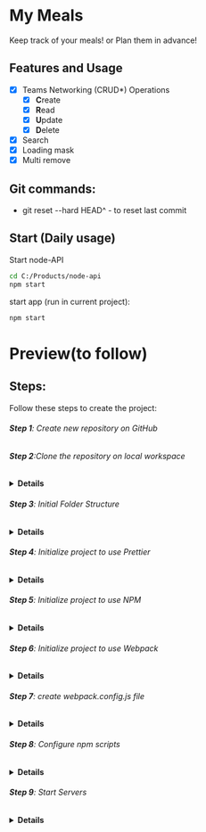 # My Meals

Keep track of your meals! or Plan them in advance!

## Features and Usage

- [x] Teams Networking (CRUD\*) Operations
  - [x] **C**reate
  - [x] **R**ead
  - [x] **U**pdate
  - [x] **D**elete
- [x] Search
- [x] Loading mask
- [x] Multi remove

## Git commands:

- git reset --hard HEAD^ - to reset last commit

## Start (Daily usage)

Start node-API

```sh
cd C:/Products/node-api
npm start
```

start app (run in current project):

```sh
npm start
```

# Preview(to follow)

## Steps:

Follow these steps to create the project:

###### **Step 1**: Create new repository on GitHub

###### **Step 2**:Clone the repository on local workspace

<details><summary><b>Details</b></summary>
git clone + Shift&Insert - in GitBash terminal
</details>

###### **Step 3**: Initial Folder Structure

<details><summary><b>Details</b></summary>
open with Visual Studio Code, Add to SRC folder, index.html(with basic layout), style.css(with basic design) and index.js(with a console)
</details>

###### **Step 4**: Initialize project to use Prettier

<details><summary><b>Details</b></summary>
-create .prettierrc file
"touch .prettierrc" - in console
with the following content:
{
  "trailingComma": "none",
  "semi": true,
  "tabWidth": 2,
  "singleQuote": false,
  "printWidth": 120,
  "arrowParens": "avoid"
} 
Prettier Settings:
VSCode:  Manage >  Settings
Search: "Default Formatter" -> Select: "Prettier - Code..."
Search: "Format On Save" -> Check it
Right Click - Format Document With... (configure...)
</details>

###### **Step 5**: Initialize project to use NPM

<details><summary><b>Details</b></summary>
-Install NodeJs
-inside root folder run "npm init -y"
-in package.json file :
    -description-add description of the project
    -author- add name/names
</details>

###### **Step 6**: Initialize project to use Webpack

<details><summary><b>Details</b></summary>
 Install required npm packages- run in console GitBash:
```
npm install --save-dev webpack webpack-cli
npm i -D webpack-dev-server
npm i -D html-webpack-plugin
npm i -D html-loader style-loader css-loader
```
</details>

###### **Step 7**: create webpack.config.js file

<details><summary><b>Details</b></summary>
Add to webpack.config.js:-run in console:"touch webpack.config.js" and add:

const path = require("path");
const HtmlWebpackPlugin = require("html-webpack-plugin");

module.exports = env => {
const isProduction = !!env.WEBPACK_BUILD;
return {
mode: isProduction ? "production" : "development",
entry: ["./src/index.js"],
devtool: isProduction ? false : "inline-source-map",
devServer: {
static: ["src"],
watchFiles: ["src/**/*.*"]
},
plugins: [
new HtmlWebpackPlugin({
template: "./src/index.html"
})
],
module: {
rules: [{
test: /\.html$/i,
        loader: "html-loader"
      }, {
        test: /\.css$/i,
use: ["style-loader", "css-loader"]
}]
},
output: {
filename: "main.js",
path: path.resolve(\_\_dirname, "docs"),
publicPath: ""
}
};
};

</details>

###### **Step 8**: Configure npm scripts

<details><summary><b>Details</b></summary>
Add following scripts inside package.json(only content inside the braces with a comma first):
```
"scripts": {
"clean": "rimraf docs",
"clear": "npm run clean && rimraf node_modules",
"prebuild": "npm run clean",
"build": "webpack --mode production",
"start": "webpack serve --open",
"demo": "set PORT=8080 && serve docs"
}
```
</details>

###### **Step 9**: Start Servers

<details><summary><b>Details</b></summary>
-run ```sh npm start ``` in terminal
<details>

###### **Step 10**: Import style.css and index.js

<details><summary><b>Details</b></summary>
Folder Structure:
📁docs
    index.js
    main.js
📁filenode_modules
📁src
    index.html
    index.js
    style.css
.gitgnore
📄.prettierrc
📄package.json
webpack.config.js

-Delete links to import style.css and index.js from index.html

- in index.js add "import './style.css'"
</details>

###### **Step 11**: Install Global Packages

<details><summary><b>Details</b></summary>
```sh
npm install --global serve
npm i -g rimraf
```
-npm run clean- will remove the DOCS folder
</details>

###### **Step 12**: Running Scripts

<details><summary><b>Details</b></summary>
```sh
npm start
npm run build
npm run demo
```
CTRL + Click in  terminal  to open :
-Local:  http://localhost:8080 or
-Network : https://192.168.68.132:8080
</details>

###### **Step 13**: Create main layout

<details><summary><b>Details</b></summary>
index.html:
<header>
<div id="header-wrapper">
<div id="my-picture">
<img src="images/picture.png" alt="picture" width="100px" height="100px" >
</div>
<div id="header-info">
<h1>Title</h1>
<h2>Subtitle</h2>
</div>
</div>

</header>
<section>
<button>❌Remove</button>
Table...
</section>
<footer>👨‍💻Source Code</footer>

-npm start

style.css:

html {
height:100%
}

body {
min-height:100%;
margin:0;
display:flex;
flex-direction:column;
background:#something;
}

body > section {
flex:1;
padding:15px
}

footer {
background-color:blue;
color:white;
padding:7px;
}

header {
background: url(images/picture1.png);
}

header img {
border-radius:50%;
border:4px solid #fff;
background-color:#ffffff90;
}

#my-picture {
padding:5px;
width:108px;
height:108px;
}

#header-wrapper {
display:flex;
flex-direction:row;
align-items:center;
background:linear-gradient(45deg, #color, transparent)
}

#header-info {
padding:10px;
text-shadow: 1px 1px 2px #000000;
}

h1 {
color:white;
margin:5px 0;
}

h2 {
color:white;
margin:5px 0;
font-weight:100;
font-size:1.2em;
}

<details>

###### **Step 14**: Create Table & CSS

<details><summary><b>Details</b></summary>
index.html:
<table border="1" id="mealsTable">
        <tr>
          <th>Order <span class="order">&#8645;</span></th>
          <th>Date <span class="order">&#8645;</span></th>
          <th>Time <span class="order">&#8645;</span></th>
          <th>Meal <span class="order">&#8645;</span></th>
          <th>Symptom <span class="order">&#8645;</span></th>
          <th>Avoid <span class="order">&#8645;</span></th>
          <th>Add row</th>
        </tr>
        <tr>
          <td>1.</td>
          <td>18/03/2024</td>
          <td>08:30</td>
          <td>4 x Plain Toast</td>
          <td>None</td>
          <td>No</td>
          <td><span class="plus">&#43;</span></td>
        </tr>
      </table>

style.css:
#mealsTable th,
#mealsTable td {
padding: 5px;
border-right: none;
border-bottom: 2px solid green;
}

#mealsTable {
border-collapse: collapse;
width: 100%;
}
#mealsTable th {
font-size: 1.4rem;
background-color: rgb(29, 106, 37);
color: white;
padding: 10px 5px;
}

.order {
opacity: 0.3;
cursor: pointer;
}

.plus {
background-color: black;
color: white;
padding: 4px;
border-radius: 3px;
align-content: flex-end;
}

#mealsTable tr:nth-child(even) {
background-color:#f2f2f2;
}

</details>

###### **Step 16**: Create teams.json, load them and print them in console

<details><summary><b>Details</b></summary>
```
function loadMeals() {
  fetch("meals.json")
    .then(r => r.json)
    .then(meals => {
      console.warn("meals", meals);
    });
}
loadMeals();
```
-also delete script with index.js from index.html
</details>

###### **Step 17**: Render Meals using String Template

<details><summary><b>Details</b></summary>
```
function getMealAsHTML(meal) {
// console.info("inside map");
return `<tr>
  <td>${meal.order}</td>
  <td>${new Date().toLocaleString()}</td>
  <td>${meal.meal}</td>
  <td>${meal.symptom}</td>
  <td>${meal.avoid}</td>
  <td><span class="plus">&#43;</span></td>
</tr>`;
}
function renderMeals(meals) {
const mealsHTML = meals.map(getMealAsHTML);
document.querySelector("#mealsTable tbody").innerHTML = mealsHTML.join("");
}
meals.json:
[
{ "order": 1, "date": "18/03/2024", "meal": "4xPlain Toast", "symptom": "none", "avoid": "no" },
{ "order": 2, "date": "18/03/2024", "meal": "1 Banana", "symptom": "none", "avoid": "no" },
{ "order": 3, "date": "18/03/2024", "meal": "2 Eggs & 1 Orange", "symptom": "indigestion", "avoid": "no" },
{ "order": 4, "date": "18/03/2024", "meal": "Rice & Chicken Gizzards & Olives", "symptom": "none", "avoid": "no" }
]
```
</details>

###### **Step 18**:Toolbar and Spacer (Remove and Search)

<details><summary><b>Details</b></summary>
style.css: 
.tbar {
  margin-top: 10px;
  margin-bottom: 10px;
  display: flex;
  align-items: stretch;
  flex-direction: row;
}

.tfill {
flex: 1;
}

.tbar label {
padding: 5px;
}
index.html:

<div class="tbar">
        <button>✖ Remove</button>
        <div class="tfill"></div>
        <input type="search" name="search" id="search" placeholder="Search" />
        <label for="search">🔍</label>
      </div>
</details>

###### **Step 19**:Connect to Node-Api

<details><summary><b>Details</b></summary>

#### Install :

```
 git clone https://github.com/sabovoichita/node-api.git
 cd node-api
 npm install
```

#### Usage:

```
npm start
# or(when you work inside the code and want autorestart)
npm run devstart
```

Open http://localhost:3000 to see if it works!
-Modify the node-api with all necesarry data
Create a new repository with "node-api-meals"(if you want)

To Open: SHIFT+ RightClick to Open PoweShell then run npm start to get access to data in the other project

</details>

###### **Step 20**:Connect to Node-Api with the function loadTeams()

<details><summary><b>Details</b></summary>
function loadMeals() {
  fetch("http://localhost:3000/meals-json", {
    method: "GET",
    headers: {
      "Content-Type": "application/json"
    }
  })
    .then(r => r.json())
    .then(meals => {
      renderMeals(meals);
    });
}
</details>

###### **Step 21**:Static form to creat meal

<details><summary><b>Details</b></summary>
style.css:
#mealsTable tfoot input[type="text"] {
  width: 100%;
  box-sizing: border-box;
}

index.html

<form id="mealsForm" method="get">
        <table border="1" id="mealsTable">
          <thead>
            <colgroup>
              <col span="1" />
              <col span="1" />
              <col span="1" />
              <col span="1" />
              <col span="1" />
              <col span="1" style="width: 90px" />
            </colgroup>
            <tr>
              <th>Order <span class="order">&#8645;</span></th>
              <th>Date <span class="order">&#8645;</span></th>
              <th>Food <span class="order">&#8645;</span></th>
              <th>Symptom <span class="order">&#8645;</span></th>
              <th>Avoid <span class="order">&#8645;</span></th>
              <th>Add row</th>
            </tr>
          </thead>
          <tbody></tbody>
          <tfoot>
            <tr>
              <td>
                <input required type="text" name="order" id="order" placeholder="Order" />
              </td>
              <td>
                <input required type="text" name="date" id="date" placeholder="Date" />
              </td>
              <td>
                <input required type="text" name="food" id="food" placeholder="Food" />
              </td>
              <td>
                <input required type="text" name="symptom" id="symptom" placeholder="Symptom" />
              </td>
              <td>
                <input required type="text" name="avoid" id="avoid" placeholder="Avoid" />
              </td>
              <td><button type="submit">✅</button> <button type="reset">❎</button></td>
            </tr>
          </tfoot>
        </table>
      </form>
</details>

###### **Step 22**:Create meal request(function $,createMealRequest)

<details><summary><b>Details</b></summary>
function $(selector) {
  return document.querySelector(selector);
}
function createMealRequest(meal) {
  fetch("http://localhost:3000/meals-json/create", {
    method: "POST",
    headers: {
      "Content-Type": "application/json"
    },
    body: JSON.stringify(meal)
  });
}
function $(selector) {
  return document.querySelector(selector);
}
function onSubmit(e) {
  // console.warn("submit", e);
  e.preventDefault();
  const date = $("input[name = order ]").value;
  const food = $("input[id = food]").value;
  const symptom = $("#symptom").value;
  const avoid = $("#avoid").value;
  const meal = {
    order: $("input[name = order ]").value,
    date: date,
    food: food,
    symptom,
    avoid
  };
  createMealRequest(meal);
  window.location.reload();
  // console.warn(meal);
}
function initEvents(){
$("#mealsForm").addEventListener("submit", onSubmit);

}

initEvents();

</details>

###### **Step 23**:Wait for request to be done before we reload

<details><summary><b>Details</b></summary>
-add return:
function createMealRequest(meal) {
  return fetch("http://localhost:3000/meals-json/create", {
    method: "POST",
    headers: {
      "Content-Type": "application/json"
    },
    body: JSON.stringify(meal)
  }).then(r => r.json());
}
-modify function onSubmit()

function onSubmit(e) {
// console.warn("submit", e);
e.preventDefault();

const date = $("input[name = order ]").value;
const food = $("input[id = food]").value;
const symptom = $("#symptom").value;
const avoid = $("#avoid").value;

const meal = {
order: $("input[name = order ]").value,
date: date,
food: food,
symptom,
avoid
};

createMealRequest(meal).then(status => {
// console.log("status", status);
if (status.success) {
window.location.reload();
}
});
// console.info("ready", r);

// console.warn(meal);
}

</details>

###### **Step 24**:HTML &CSS for Remove Button

<details><summary><b>Details</b></summary>

 <td>
  <button type = "button" class = "action-btn delete-btn">♻</button>
  </td>
  ----
  .action-btn {
  cursor: pointer;
  min-width: 34px;
}
.delete-btn {
  display: none;
  color: #b90303;
}

#mealsTable tr:hover .delete-btn {
display: inline-block;
}

td, th{
line-height:25px;
}

---

</details>

###### **Step 25**:DeleteTeamRequest

<details><summary><b>Details</b></summary>
// DELETE teams-json/delete
function deleteMealRequest(id) {
  return fetch("http://localhost:3000/meals-json/delete", {
    method: "DELETE",
    headers: {
      "Content-Type": "application/json"
    },
    body: JSON.stringify({ id: id })
  }).then(r => r.json());
}
---
data-id="${meal.id}
---
$("#mealsTable tbody").addEventListener("click", e => {
    if (e.target.matches("button.delete-btn")) {
      const id = e.target.dataset.id;
      deleteMealRequest(id).then(status => {
        if (status.success) {
          window.location.reload();
        }
      });
    }
  });

</details>

###### **Step 26**:Add Edit Button + CSS

<details><summary><b>Details</b></summary>
index.html:
class="table-actions"
---
 <button class="action-btn" type="submit">💾</button>
                <button class="action-btn" type="reset">✖</button>
---
index.js:
<button type = "button" data-id="${team.id}" class = "action-btn edit-btn">&#9998;</button>
---
style.css:
.table-actions {
  width: 90px;
}
.edit-btn {
  display: none;
  color: #039903;
}
#mealsTable tr:hover .action-btn {
  display: inline-block;
}

</details>

###### **Step 27**:Update Team Request

## <details><summary><b>Details</b></summary>

index.js:
let editId;
let allMeals = [];

---

const meal = getMealValues();

if (editId) {
meal.id = editId;
// console.warn("should we edit?", editId, meal);
updateMealRequest(meal).then(status => {
// console.warn("status", status);
if (status.success) {
window.location.reload();
}
});
} else {
createMealRequest(meal).then(status => {
// console.warn("status: ?", status);
if (status.success) {
window.location.reload();
}
});
}
}function startEdit(id) {
editId = id;
const meal = allMeals.find(meal => meal.id === id);
console.warn("edit", id, meal);
setMealValues(meal);
}

function setMealValues(meal) {
$("input[name=order]").value = meal.order;
$("input[name=date]").value = meal.date;
$("input[name=food").value = meal.food;
$("input[name=symptom]").value = meal.symptom;
$("input[name=avoid]").value = meal.avoid;
}

function getMealValues() {
const order = $("input[name=order]").value;

---

</details>

###### **Step 28**:fix reset flow (clear editId)

<details>
<summary><b>Details</b></summary>
.console.warn("should we edit?
", editId, meal);
$("#mealsForm").addEventListener("reset", () => {
console.warn("reset", editId);
editId = undefined;
});

</details>
